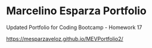 # Marcelino Esparza Portfolio
Updated Portfolio for Coding Bootcamp - Homework 17

https://mesparzaveloz.github.io/MEVPortfolio2/